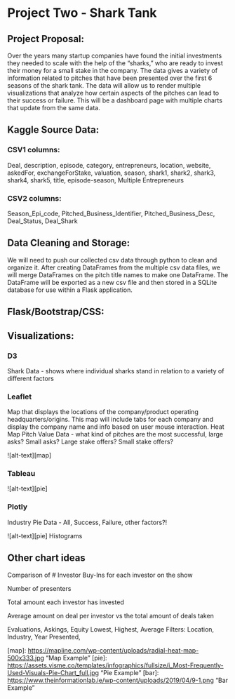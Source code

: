 # Project Two - Shark Tank 

## Project Proposal:

Over the years many startup companies have found the initial investments they needed to scale with the help of the “sharks,” who are ready to invest their money for a small stake in the company. The data gives a variety of information related to pitches that have been presented over the first 6 seasons of the shark tank.  The data will allow us to render multiple visualizations that analyze how certain aspects of the pitches can lead to their success or failure. This will be a dashboard page with multiple charts that update from the same data.

## Kaggle Source Data:

### CSV1 columns: 
Deal, description, episode, category, entrepreneurs, location, website, askedFor, exchangeForStake, valuation, season, shark1, shark2, shark3, shark4, shark5, title, episode-season, Multiple Entrepreneurs

### CSV2 columns:
Season_Epi_code, Pitched_Business_Identifier, Pitched_Business_Desc, Deal_Status, Deal_Shark


## Data Cleaning and Storage:

We will need to push our collected csv data through python to clean and organize it. After creating DataFrames from the multiple csv data files, we will merge DataFrames on the pitch title names to make one DataFrame. The DataFrame will be exported as a new csv file and then stored in a SQLite database for use within a Flask application.

## Flask/Bootstrap/CSS:

## Visualizations:

### D3

Shark Data - shows where individual sharks stand in relation to a variety of different factors

### Leaflet

Map that displays the locations of the company/product operating headquarters/origins. This map will include tabs for each company and display the company name and info based on user mouse interaction. 
Heat Map Pitch Value Data - what kind of pitches are the most successful, large asks? Small asks? Large stake offers? Small stake offers? 

![alt-text][map]
### Tableau

![alt-text][pie] 

### Plotly

Industry Pie Data - All, Success, Failure, other factors?!

![alt-text][pie]
Histograms

## Other chart ideas

Comparison of  # Investor Buy-Ins for each investor on the show

Number of presenters 

Total amount each investor has invested

Average amount on deal per investor vs the total amount of deals taken

Evaluations, Askings, Equity 
Lowest, Highest, Average
Filters: Location, Industry, Year Presented, 

[map]: https://mapline.com/wp-content/uploads/radial-heat-map-500x333.jpg “Map Example”
[pie]: https://assets.visme.co/templates/infographics/fullsize/i_Most-Frequently-Used-Visuals-Pie-Chart_full.jpg “Pie Example”
[bar]: https://www.theinformationlab.ie/wp-content/uploads/2019/04/9-1.png “Bar Example”
